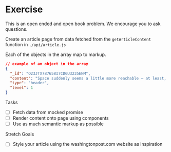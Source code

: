 # Exercise

This is an open ended and open book problem. We encourage you to ask questions.

Create an article page from data fetched from the `getArticleContent` function in `./api/article.js`

Each of the objects in the array map to markup.

```json
// example of an object in the array
{
  "_id": "O23JTX787658I7CD6U3235ENM",
  "content": "Space suddenly seems a little more reachable — at least, for those who have cash to burn.",
  "type": "header",
  "level": 1
}
```

Tasks

- [ ] Fetch data from mocked promise
- [ ] Render content onto page using components
- [ ] Use as much semantic markup as possible

Stretch Goals

- [ ] Style your article using the washingtonpost.com website as inspiration
